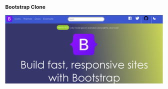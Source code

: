 <h3>Bootstrap Clone</h3>
<img src="https://github.com/abdullah2309/Bootstrap-Clone/blob/main/imager/bootsr-03-04%20070559.png" >
